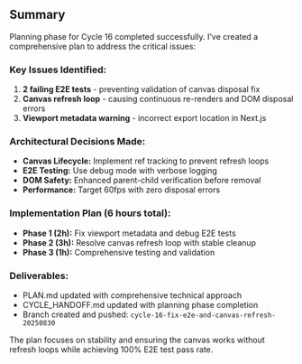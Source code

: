 ## Summary

Planning phase for Cycle 16 completed successfully. I've created a comprehensive plan to address the critical issues:

### Key Issues Identified:
1. **2 failing E2E tests** - preventing validation of canvas disposal fix
2. **Canvas refresh loop** - causing continuous re-renders and DOM disposal errors
3. **Viewport metadata warning** - incorrect export location in Next.js

### Architectural Decisions Made:
- **Canvas Lifecycle:** Implement ref tracking to prevent refresh loops
- **E2E Testing:** Use debug mode with verbose logging
- **DOM Safety:** Enhanced parent-child verification before removal
- **Performance:** Target 60fps with zero disposal errors

### Implementation Plan (6 hours total):
- **Phase 1 (2h):** Fix viewport metadata and debug E2E tests
- **Phase 2 (3h):** Resolve canvas refresh loop with stable cleanup
- **Phase 3 (1h):** Comprehensive testing and validation

### Deliverables:
- PLAN.md updated with comprehensive technical approach
- CYCLE_HANDOFF.md updated with planning phase completion
- Branch created and pushed: `cycle-16-fix-e2e-and-canvas-refresh-20250830`

The plan focuses on stability and ensuring the canvas works without refresh loops while achieving 100% E2E test pass rate.
